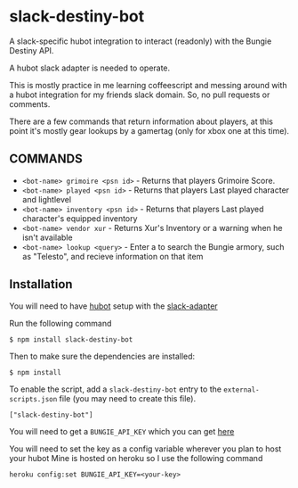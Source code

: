 slack-destiny-bot
==============

A slack-specific hubot integration to interact (readonly) with the Bungie Destiny API.

A hubot slack adapter is needed to operate.

This is mostly practice in me learning coffeescript and messing around with a hubot integration for my friends slack domain. So, no pull requests or comments.

There are a few commands that return information about players, at this point it's mostly gear lookups by a gamertag (only for xbox one at this time).

COMMANDS
---

* `<bot-name> grimoire <psn id>` - Returns that players Grimoire Score.
* `<bot-name> played <psn id>` - Returns that players Last played character and lightlevel
* `<bot-name> inventory <psn id>` - Returns that players Last played character's equipped inventory
* `<bot-name> vendor xur` - Returns Xur's Inventory or a warning when he isn't available
* `<bot-name> lookup <query>` - Enter a <query> to search the Bungie armory, such as "Telesto", and recieve information on that item

## Installation
You will need to have [hubot](https://hubot.github.com/) setup with the [slack-adapter](https://github.com/slackhq/hubot-slack)

Run the following command

    $ npm install slack-destiny-bot

Then to make sure the dependencies are installed:

    $ npm install

To enable the script, add a `slack-destiny-bot` entry to the `external-scripts.json`
file (you may need to create this file).

    ["slack-destiny-bot"]

You will need to get a `BUNGIE_API_KEY` which you can get [here](https://www.bungie.net/en/User/API)

You will need to set the key as a config variable wherever you plan to host your hubot
Mine is hosted on heroku so I use the following command

    heroku config:set BUNGIE_API_KEY=<your-key>
